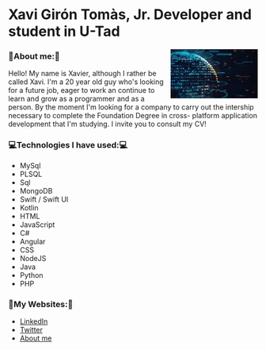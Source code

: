 # Xavi Girón Tomàs, Jr. Developer and student in U-Tad
<img src="https://github.com/XaviGT10/Presentation/blob/main/istockphoto-1200200188-612x612.jpg" width=35% align="right">

### 👤About me:👤

Hello! My name is Xavier, although I rather be called Xavi. I'm a 20 year old guy who's looking for a future job, eager to work an continue to learn and grow as a programmer and as a person. By the moment I'm looking for a company to carry out the intership necessary to complete the Foundation Degree in cross-
platform application development that I'm studying.
I invite you to consult my CV!



### 💻Technologies I have used:💻
- MySql
- PLSQL
- Sql
- MongoDB
- Swift / Swift UI
- Kotlin
- HTML
- JavaScript
- C#
- Angular
- CSS
- NodeJS
- Java
- Python
- PHP



### 💪My Websites:💪
 - [LinkedIn](https://www.linkedin.com/in/xaviergiróntomàs/)
 - [Twitter](https://twitter.com/XaviGironTomas)
 - [About me](https://about.me/xavigiron)
